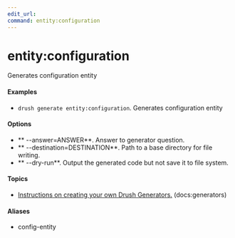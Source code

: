 ```yaml
---
edit_url: 
command: entity:configuration
---
```

# entity:configuration

Generates configuration entity

#### Examples

- <code>drush generate entity:configuration</code>. Generates configuration entity

#### Options

- ** --answer=ANSWER**. Answer to generator question.
- ** --destination=DESTINATION**. Path to a base directory for file writing.
- ** --dry-run**. Output the generated code but not save it to file system.

#### Topics

- [Instructions on creating your own Drush Generators.](../../vendor/drush/drush/docs/generators.md) (docs:generators)

#### Aliases

- config-entity

